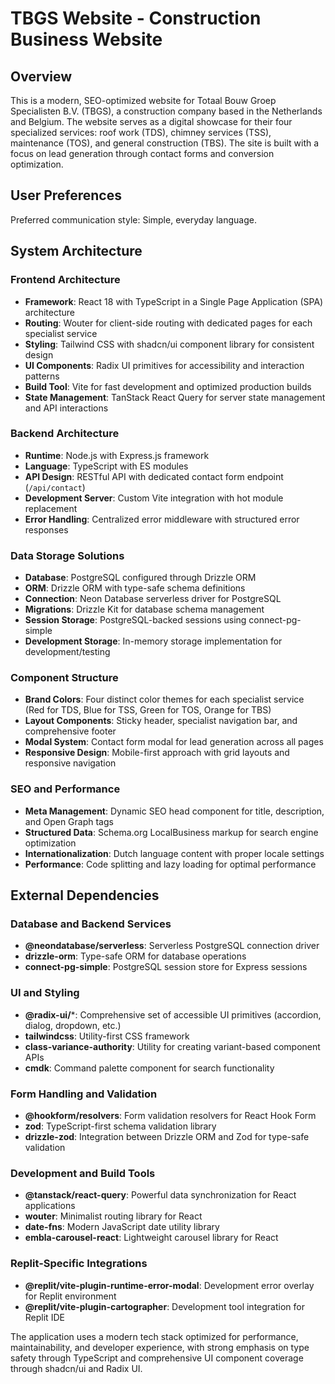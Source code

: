 # TBGS Website - Construction Business Website

## Overview

This is a modern, SEO-optimized website for Totaal Bouw Groep Specialisten B.V. (TBGS), a construction company based in the Netherlands and Belgium. The website serves as a digital showcase for their four specialized services: roof work (TDS), chimney services (TSS), maintenance (TOS), and general construction (TBS). The site is built with a focus on lead generation through contact forms and conversion optimization.

## User Preferences

Preferred communication style: Simple, everyday language.

## System Architecture

### Frontend Architecture
- **Framework**: React 18 with TypeScript in a Single Page Application (SPA) architecture
- **Routing**: Wouter for client-side routing with dedicated pages for each specialist service
- **Styling**: Tailwind CSS with shadcn/ui component library for consistent design
- **UI Components**: Radix UI primitives for accessibility and interaction patterns
- **Build Tool**: Vite for fast development and optimized production builds
- **State Management**: TanStack React Query for server state management and API interactions

### Backend Architecture
- **Runtime**: Node.js with Express.js framework
- **Language**: TypeScript with ES modules
- **API Design**: RESTful API with dedicated contact form endpoint (`/api/contact`)
- **Development Server**: Custom Vite integration with hot module replacement
- **Error Handling**: Centralized error middleware with structured error responses

### Data Storage Solutions
- **Database**: PostgreSQL configured through Drizzle ORM
- **ORM**: Drizzle ORM with type-safe schema definitions
- **Connection**: Neon Database serverless driver for PostgreSQL
- **Migrations**: Drizzle Kit for database schema management
- **Session Storage**: PostgreSQL-backed sessions using connect-pg-simple
- **Development Storage**: In-memory storage implementation for development/testing

### Component Structure
- **Brand Colors**: Four distinct color themes for each specialist service (Red for TDS, Blue for TSS, Green for TOS, Orange for TBS)
- **Layout Components**: Sticky header, specialist navigation bar, and comprehensive footer
- **Modal System**: Contact form modal for lead generation across all pages
- **Responsive Design**: Mobile-first approach with grid layouts and responsive navigation

### SEO and Performance
- **Meta Management**: Dynamic SEO head component for title, description, and Open Graph tags
- **Structured Data**: Schema.org LocalBusiness markup for search engine optimization
- **Internationalization**: Dutch language content with proper locale settings
- **Performance**: Code splitting and lazy loading for optimal performance

## External Dependencies

### Database and Backend Services
- **@neondatabase/serverless**: Serverless PostgreSQL connection driver
- **drizzle-orm**: Type-safe ORM for database operations
- **connect-pg-simple**: PostgreSQL session store for Express sessions

### UI and Styling
- **@radix-ui/***: Comprehensive set of accessible UI primitives (accordion, dialog, dropdown, etc.)
- **tailwindcss**: Utility-first CSS framework
- **class-variance-authority**: Utility for creating variant-based component APIs
- **cmdk**: Command palette component for search functionality

### Form Handling and Validation
- **@hookform/resolvers**: Form validation resolvers for React Hook Form
- **zod**: TypeScript-first schema validation library
- **drizzle-zod**: Integration between Drizzle ORM and Zod for type-safe validation

### Development and Build Tools
- **@tanstack/react-query**: Powerful data synchronization for React applications
- **wouter**: Minimalist routing library for React
- **date-fns**: Modern JavaScript date utility library
- **embla-carousel-react**: Lightweight carousel library for React

### Replit-Specific Integrations
- **@replit/vite-plugin-runtime-error-modal**: Development error overlay for Replit environment
- **@replit/vite-plugin-cartographer**: Development tool integration for Replit IDE

The application uses a modern tech stack optimized for performance, maintainability, and developer experience, with strong emphasis on type safety through TypeScript and comprehensive UI component coverage through shadcn/ui and Radix UI.